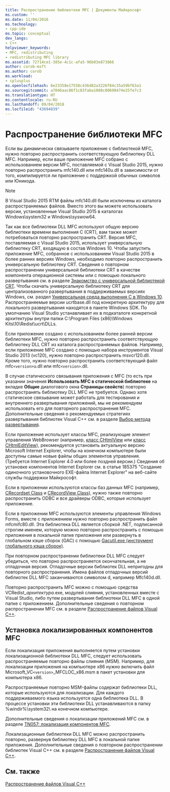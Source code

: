 ```yaml
---
title: Распространение библиотеки MFC | Документы Майкрософт
ms.custom: ''
ms.date: 11/04/2016
ms.technology:
- cpp-ide
ms.topic: conceptual
dev_langs:
- C++
helpviewer_keywords:
- MFC, redistributing
- redistributing MFC library
ms.assetid: 72714ce1-385e-4c1c-afa5-96b03e873866
author: corob-msft
ms.author: corob
ms.workload:
- cplusplus
ms.openlocfilehash: 6e23358e17558c436d82a3226f84c35a59bf63a1
ms.sourcegitcommit: a7046aac86f1c83faba1088c80698474e25fe7c3
ms.translationtype: HT
ms.contentlocale: ru-RU
ms.lasthandoff: 09/04/2018
ms.locfileid: "43694039"
---
```

# <a name="redistributing-the-mfc-library"></a>Распространение библиотеки MFC
Если вы динамически связываете приложение с библиотекой MFC, нужно повторно распространить соответствующую библиотеку DLL MFC. Например, если ваше приложение MFC собрано с использованием версии MFC, поставляемой с Visual Studio 2015, нужно повторно распространить mfc140.dll или mfc140u.dll в зависимости от того, компилируется ли приложение с поддержкой обычных символов или Юникода.  
  
> [!NOTE]
>  В Visual Studio 2015 RTM файлы mfc140.dll были исключены из каталога распространяемых файлов. Вместо этого вы можете использовать версии, установленные Visual Studio 2015 в каталогах Windows\system32 и Windows\syswow64.  
  
 Так как все библиотеки DLL MFC используют общую версию библиотеки времени выполнения C (CRT), вам также может потребоваться повторно распространить CRT. Версия MFC, поставляемая с Visual Studio 2015, использует универсальную библиотеку CRT, входящую в состав Windows 10. Чтобы запустить приложение MFC, собранное с использованием Visual Studio 2015 в более ранних версиях Windows, необходимо повторно распространить универсальную библиотеку CRT. Сведения о повторном распространении универсальной библиотеки CRT в качестве компонента операционной системы или с помощью локального развертывания см. в разделе [Знакомство с универсальной библиотекой CRT](http://go.microsoft.com/fwlink/p/?linkid=617977). Чтобы скачать универсальную библиотеку CRT для централизованного развертывания в поддерживаемых версиях Windows, см. раздел [Универсальная среда выполнения C в Windows 10](http://go.microsoft.com/fwlink/p/?LinkId=619489). Распространяемые версии ucrtbase.dll под конкретную архитектуру для локального развертывания находятся в пакете Windows SDK. По умолчанию Visual Studio устанавливает их в подкаталоге конкретной архитектуры внутри папки C:\Program Files (x86)\Windows Kits\10\Redist\ucrt\DLLs\.  
  
 Если приложение создано с использованием более ранней версии библиотеки MFC, нужно повторно распространить соответствующую библиотеку DLL CRT из каталога распространяемых файлов. Например, если приложение MFC создано с помощью набора инструментов Visual Studio 2013 (vc120), нужно повторно распространить msvcr120.dll. Кроме того, нужно повторно распространить соответствующий файл mfc`<version>`u.dll или mfc`<version>`.dll.  
  
 В случае статического связывания приложения с MFC (то есть при указании значения **Использовать MFC в статической библиотеке** на вкладке **Общие** диалогового окна **Страницы свойств**) повторно распространять библиотеку DLL MFC не требуется. Однако хотя статическое связывание может работать для тестирования и внутреннего развертывания приложений, мы не рекомендуем использовать его для повторного распространения MFC. Дополнительные сведения о рекомендуемых стратегиях развертывания библиотек Visual C++ см. в разделе [Выбор метода развертывания](../ide/choosing-a-deployment-method.md).  
  
 Если приложение использует классы MFC, реализующие элемент управления WebBrowser (например, [класс CHtmlView](../mfc/reference/chtmlview-class.md) или [класс CHtmlEditView](../mfc/reference/chtmleditview-class.md)), рекомендуется установить актуальную версию Microsoft Internet Explorer, чтобы на конечном компьютере были доступны самые новые файлы общих элементов управления. (Требуется Internet Explorer 4.0 или более поздней версии.) Сведения об установке компонентов Internet Explorer см. в статье 185375 "Создание одиночного установочного EXE-файла Internet Explorer" на веб-сайте службы поддержки Майкрософт.  
  
 Если в приложении используются классы баз данных MFC (например, [CRecordset Class](../mfc/reference/crecordset-class.md) и [CRecordView Class](../mfc/reference/crecordview-class.md)), нужно также повторно распространить ODBC и все драйверы ODBC, которые использует приложение.  
  
 Если в приложении MFC используются элементы управления Windows Forms, вместе с приложением нужно повторно распространить файл mfcmifc80.dll. Эта библиотека DLL является сборкой .NET, подписанной строгим именем, которую можно повторно распространить с помощью приложения в локальной папке приложения или развернуть в глобальном кэше сборок (GAC) с помощью [Gacutil.exe (инструмент глобального кэша сборок)](/dotnet/framework/tools/gacutil-exe-gac-tool).  
  
 При повторном распространении библиотеки DLL MFC следует убедиться, что повторно распространяется окончательная, а не отладочная версия. Отладочные версии библиотек DLL непригодны для повторного распространения. Имена файлов отладочных версий библиотек DLL MFC заканчиваются символом d, например Mfc140d.dll.  
  
 Повторно распространить MFC можно с помощью средства VCRedist_*архитектура*.exe, модулей слияния, установленных вместе с Visual Studio, либо путем развертывания библиотеки DLL MFC в одной папке с приложением. Дополнительные сведения о повторном распространении MFC см. в разделе [Распространение файлов Visual C++](../ide/redistributing-visual-cpp-files.md).  
  
## <a name="installation-of-localized-mfc-components"></a>Установка локализированных компонентов MFC  
 Если локализация приложения выполняется путем установки локализационной библиотеки DLL MFC, следует использовать распространяемые повторно файлы слияния (MSM). Например, для локализации приложения на компьютере x86 нужно включить файл Microsoft_VC`<version>`_MFCLOC_x86.msm в пакет установки для компьютера x86.  
  
 Распространяемые повторно MSM-файлы содержат библиотеки DLL, которые используются для локализации. Для каждого поддерживаемого языка используется одна библиотека DLL. В процессе установки эти библиотеки DLL устанавливаются в папку %windir%\system32\ на конечном компьютере.  
  
 Дополнительные сведения о локализации приложений MFC см. в разделе [TN057: локализация компонентов MFC](../mfc/tn057-localization-of-mfc-components.md).
  
 Локализационные библиотеки DLL MFC можно распространить повторно, развернув библиотеку DLL MFC в локальной папке приложения. Дополнительные сведения о повторном распространении библиотек Visual C++ см. в разделе [Распространение файлов Visual C++](../ide/redistributing-visual-cpp-files.md).  
  
## <a name="see-also"></a>См. также  
 [Распространение файлов Visual C++](../ide/redistributing-visual-cpp-files.md)
